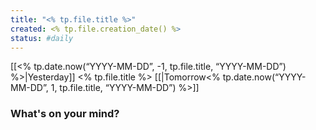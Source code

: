```yaml
---
title: "<% tp.file.title %>"
created: <% tp.file.creation_date() %>
status: #daily  
---
```


 [[<% tp.date.now(“YYYY-MM-DD”, -1, tp.file.title, “YYYY-MM-DD”) %>|Yesterday]] <% tp.file.title %> [[|Tomorrow<% tp.date.now(“YYYY-MM-DD”, 1, tp.file.title, “YYYY-MM-DD”) %>]]

### What's on your mind?



